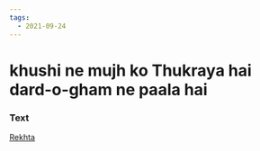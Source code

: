 ```yaml
---
tags:
  - 2021-09-24
---
```

# khushi ne mujh ko Thukraya hai dard-o-gham ne paala hai

### Text
[Rekhta](https://www.rekhta.org/ghazals/khushii-ne-mujh-ko-thukraayaa-hai-dard-o-gam-ne-paalaa-hai-ali-ahmad-jalili-ghazals?lang=ur)

